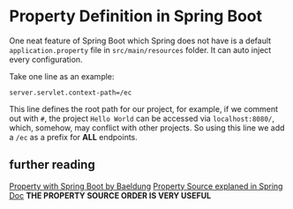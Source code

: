 # Property Definition in Spring Boot

One neat feature of Spring Boot which Spring does not have is a default `application.property` file in `src/main/resources` folder. It can auto inject every configuration.

Take one line as an example:

```profile
server.servlet.context-path=/ec
```

This line defines the root path for our project, for example, if we comment out with `#`, the project `Hello World` can be accessed via `localhost:8080/`, which, somehow, may conflict with other projects. So using this line we add a `/ec` as a prefix for **ALL** endpoints.

## further reading

[Property with Spring Boot by Baeldung](https://www.baeldung.com/properties-with-spring)
[Property Source explaned in Spring Doc](https://docs.spring.io/spring-boot/docs/current/reference/html/boot-features-external-config.html) **THE PROPERTY SOURCE ORDER IS VERY USEFUL**
